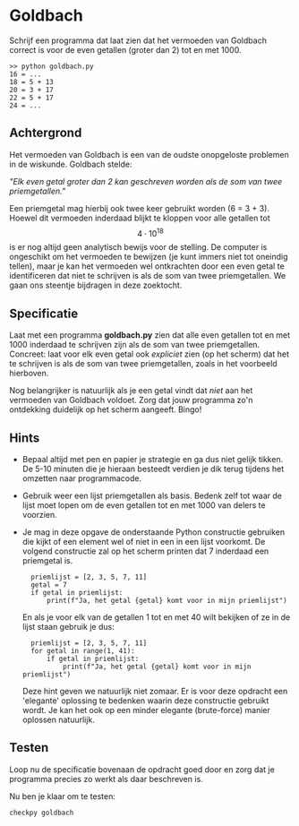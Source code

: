 # Goldbach

Schrijf een programma dat laat zien dat het vermoeden van Goldbach correct is voor de even getallen (groter dan 2) tot en met 1000.

	>> python goldbach.py
	16 = ...
	18 = 5 + 13 
	20 = 3 + 17 
	22 = 5 + 17
	24 = ...

## Achtergrond

Het vermoeden van Goldbach is een van de oudste onopgeloste problemen in de wiskunde. Goldbach stelde:

*"Elk even getal groter dan 2 kan geschreven worden als de som van twee priemgetallen."*

Een priemgetal mag hierbij ook twee keer gebruikt worden (6 = 3 + 3). Hoewel dit vermoeden inderdaad blijkt te kloppen voor alle getallen tot $$4\cdot10^{18}$$ is er nog altijd geen analytisch bewijs voor de stelling. De computer is ongeschikt om het vermoeden te bewijzen (je kunt immers niet tot oneindig tellen), maar je kan het vermoeden wel ontkrachten door een even getal te identificeren dat niet te schrijven is als de som van twee priemgetallen. We gaan ons steentje bijdragen in deze zoektocht.

## Specificatie

Laat met een programma **goldbach.py** zien dat alle even getallen tot en met 1000 inderdaad te schrijven zijn als de som van twee priemgetallen. Concreet: laat voor elk even getal ook *expliciet* zien (op het scherm) dat het te schrijven is als de som van twee priemgetallen, zoals in het voorbeeld hierboven.

Nog belangrijker is natuurlijk als je een getal vindt dat *niet* aan het vermoeden van Goldbach voldoet. Zorg dat jouw programma zo'n ontdekking duidelijk op het scherm aangeeft. Bingo!

## Hints

- Bepaal altijd met pen en papier je strategie en ga dus niet gelijk tikken. De 5-10 minuten die je hieraan besteedt verdien je dik terug tijdens het omzetten naar programmacode.

- Gebruik weer een lijst priemgetallen als basis. Bedenk zelf tot waar de lijst moet lopen om de even getallen tot en met 1000 van delers te voorzien.

- Je mag in deze opgave de onderstaande Python constructie gebruiken die kijkt of een element wel of niet in een in een lijst voorkomt. De volgend constructie zal op het scherm printen dat 7 inderdaad een priemgetal is.

		priemlijst = [2, 3, 5, 7, 11]
		getal = 7
		if getal in priemlijst:
		    print(f"Ja, het getal {getal} komt voor in mijn priemlijst")

  En als je voor elk van de getallen 1 tot en met 40 wilt bekijken of ze in de lijst staan gebruik je dus:

		priemlijst = [2, 3, 5, 7, 11]
		for getal in range(1, 41):
		    if getal in priemlijst:
		        print(f"Ja, het getal {getal} komt voor in mijn priemlijst")

  Deze hint geven we natuurlijk niet zomaar. Er is voor deze opdracht een 'elegante' oplossing te bedenken waarin deze 
  constructie gebruikt wordt. Je kan het ook op een minder elegante (brute-force) manier oplossen natuurlijk.

## Testen

Loop nu de specificatie bovenaan de opdracht goed door en zorg dat je programma precies zo werkt als daar beschreven is.

Nu ben je klaar om te testen:

	checkpy goldbach

